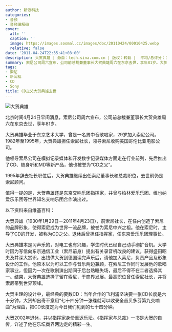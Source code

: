 ```yaml
---
author: 新浪科技
categories:
- 音频
- 音频编解码
cover:
  alt: ''
  caption: ''
  image: https://images.soomal.cc/images/doc/20110424/00010425.webp
  relative: false
date: '2011-04-24T22:35:41+08:00'
description: 大贺典雄 | 源自：tech.sina.com.cn | 版权：转载 |  平均/总评分：10.00/70
summary: 索尼公司周六宣布，公司前总裁兼董事长大贺典雄周六在东京去世，享年81岁。大贺典雄毕业于东京艺术大学，曾是一名男中音歌唱家，29岁加入索尼公司。1982年至1995年，大贺典雄担任索尼社长，领导索尼收购美国哥伦比亚电影公司。他领导索尼公司在模拟记录媒体和开发数字记录媒体方面走在行业前列，先后推出了CD、随身听和MD等新产品，他也被誉为“CD之父”。
tags:
- 索尼
- 新闻稿
- CD
- Sony
title: CD之父大贺典雄去世
---
```


![大贺典雄](https://images.soomal.cc/images/doc/20110424/00010425.webp)



北京时间4月24日早间消息，索尼公司周六宣布，公司前总裁兼董事长大贺典雄周六在东京去世，享年81岁。



大贺典雄毕业于东京艺术大学，曾是一名男中音歌唱家，29岁加入索尼公司。1982年至1995年，大贺典雄担任索尼社长，领导索尼收购美国哥伦比亚电影公司。



他领导索尼公司在模拟记录媒体和开发数字记录媒体方面走在行业前列，先后推出了CD、随身听和MD等新产品，他也被誉为“CD之父”。



1995年辞去社长职位后，大贺典雄继续出任索尼董事长和总裁职位，去世前仍是索尼顾问。



值得一提的是，大贺典雄还是东京交响乐团指挥家，并曾与柏林爱乐乐团、维也纳爱乐乐团等世界知名交响乐团合作演出过。



以下资料来自维基百科：



大贺典雄（1930年1月29日－2011年4月23日），前索尼社长，在任内创造了索尼的品牌形象，使得索尼成为世界一流品牌，被誉为索尼中兴之祖。他在索尼时，主导了CD的开发，被称为CD之父。退休后曾担任指挥家，任东京爱乐乐团理事长。



大贺典雄本是习声乐的，对电工也有兴趣，学生时代已经自己动手砌扩音机。大学时因为写信向东京通信工业（索尼前身）提出有关录音机改良的建议，获得盛田昭夫及井深大赏识，出钱供大贺到德国读完声乐后，请他加入索尼，负责产品及形象设计的工作。他原本以为可以工作与音乐两边兼顾，在索尼工作同时发展他的歌唱家事业，但因为一次在歌剧演出期间于后台熟睡失场，最后不得不在二者选择其一。结果，大贺典雄选择了留在索尼，于商界发展。最高职位曾任索尼社长，并将索尼带到世界顶峰。



大贺主理的设计中，最经典的要数CD：当年合作的飞利浦坚决要一张CD长度是六十分钟，大贺却出奇不意用“七十四分钟一张碟就可以收录全首贝多芬第九交响曲”为理由，把CD长度定为今日我们见到的七十四分钟。



大贺2002年退休，并以指挥家身份重返乐坛。《指挥家与总裁》一书是大贺的自传，详述了他在乐坛商界两边走的精彩一生。